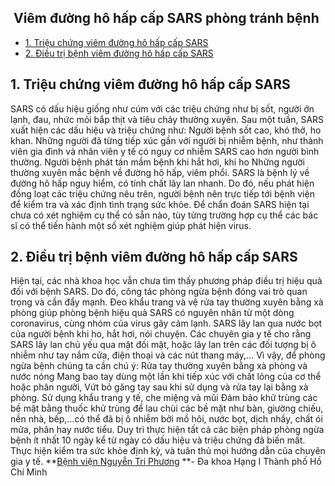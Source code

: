 ## ️ Viêm đường hô hấp cấp SARS phòng tránh bệnh

  * [1. Triệu chứng viêm đường hô hấp cấp SARS](https://bvnguyentriphuong.com.vn/benh-truyen-nhiem/viem-duong-ho-hap-cap-sars-phong-tranh-benh#1-triu-chng-vim-ng-h-hp-cp-sars)
  * [2. Điều trị bệnh viêm đường hô hấp cấp SARS](https://bvnguyentriphuong.com.vn/benh-truyen-nhiem/viem-duong-ho-hap-cap-sars-phong-tranh-benh#2-iu-tr-bnh-vim-ng-h-hp-cp-sars)


## **1. Triệu chứng viêm đường hô hấp cấp SARS**
SARS có dấu hiệu giống như cúm với các triệu chứng như bị sốt, người ớn lạnh, đau, nhức mỏi bắp thịt và tiêu chảy thường xuyên. Sau một tuần, SARS xuất hiện các dấu hiệu và triệu chứng như:
Người bệnh sốt cao, khó thở, ho khan.
Những người đã từng tiếp xúc gần với người bị nhiễm bệnh, như thành viên gia đình và nhân viên y tế có nguy cơ nhiễm SARS cao hơn người bình thường.
Người bệnh phát tán mầm bệnh khi hắt hơi, khi ho
Những người thường xuyên mắc bệnh về đường hô hấp, viêm phổi.
SARS là bệnh lý về đường hô hấp nguy hiểm, có tính chất lây lan nhanh. Do đó, nếu phát hiện đồng loạt các triệu chứng nêu trên, người bệnh nên trực tiếp tới bệnh viện để kiểm tra và xác định tình trạng sức khỏe.
Để chẩn đoán SARS hiện tại chưa có xét nghiệm cụ thể có sẵn nào, tùy từng trường hợp cụ thể các bác sĩ có thể tiến hành một số xét nghiệm giúp phát hiện virus.
## **2. Điều trị bệnh viêm đường hô hấp cấp SARS**
Hiện tại, các nhà khoa học vẫn chưa tìm thấy phương pháp điều trị hiệu quả đối với bệnh SARS. Do đó, công tác phòng ngừa bệnh đóng vai trò quan trọng và cần đẩy mạnh.
Đeo khẩu trang và vệ rửa tay thường xuyên bằng xà phòng giúp phòng bệnh hiệu quả
SARS có nguyên nhân từ một dòng coronavirus, cùng nhóm của virus gây cảm lạnh. SARS lây lan qua nước bọt của người bệnh khi ho, hắt hơi, nói chuyện. Các chuyên gia y tế cho rằng SARS lây lan chủ yếu qua mặt đối mặt, hoặc lây lan trên các đối tượng bị ô nhiễm như tay nắm cửa, điện thoại và các nút thang máy,…
Vì vậy, để phòng ngừa bệnh chúng ta cần chú ý:
Rửa tay thường xuyên bằng xà phòng và nước nóng
Mang bao tay dùng một lần khi tiếp xúc với chất lỏng của cơ thể hoặc phân người, Vứt bỏ găng tay sau khi sử dụng và rửa tay lại bằng xà phòng.
Sử dụng khẩu trang y tế, che miệng và mũi
Đảm bảo khử trùng các bề mặt bằng thuốc khử trùng để lau chùi các bề mặt như bàn, giường chiếu, nền nhà, bếp,…có thể đã bị ô nhiễm bởi mồ hôi, nước bọt, dịch nhầy, chất ói mửa, phân hay nước tiểu.
Duy trì thực hiện tất cả các biện pháp phòng ngừa bệnh ít nhất 10 ngày kể từ ngày có dấu hiệu và triệu chứng đã biến mất.
Thực hiện kiểm tra sức khỏe định kỳ, và tuân thủ mọi hướng dẫn của chuyên gia y tế.
**[Bệnh viện Nguyễn Tri Phương](https://bvnguyentriphuong.com.vn/) **- Đa khoa Hạng I Thành phố Hồ Chí Minh
